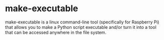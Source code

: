 # make-executable
make-executable is a linux command-line tool (specifically for Raspberry Pi) that allows you to make a Python script executable and/or turn it into a tool that can be accessed anywhere in the file system.
